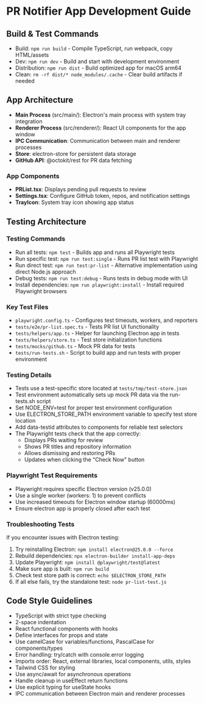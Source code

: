 # PR Notifier App Development Guide

## Build & Test Commands
- Build: `npm run build` - Compile TypeScript, run webpack, copy HTML/assets
- Dev: `npm run dev` - Build and start with development environment
- Distribution: `npm run dist` - Build optimized app for macOS arm64
- Clean: `rm -rf dist/* node_modules/.cache` - Clear build artifacts if needed

## App Architecture
- **Main Process** (src/main/): Electron's main process with system tray integration
- **Renderer Process** (src/renderer/): React UI components for the app window
- **IPC Communication**: Communication between main and renderer processes
- **Store**: electron-store for persistent data storage
- **GitHub API**: @octokit/rest for PR data fetching

### App Components
- **PRList.tsx**: Displays pending pull requests to review
- **Settings.tsx**: Configure GitHub token, repos, and notification settings
- **TrayIcon**: System tray icon showing app status

## Testing Architecture

### Testing Commands
- Run all tests: `npm test` - Builds app and runs all Playwright tests
- Run specific test: `npm run test:single` - Runs PR list test with Playwright
- Run direct test: `npm run test:pr-list` - Alternative implementation using direct Node.js approach
- Debug tests: `npm run test:debug` - Runs tests in debug mode with UI
- Install dependencies: `npm run playwright:install` - Install required Playwright browsers

### Key Test Files
- `playwright.config.ts` - Configures test timeouts, workers, and reporters
- `tests/e2e/pr-list.spec.ts` - Tests PR list UI functionality
- `tests/helpers/app.ts` - Helper for launching Electron app in tests
- `tests/helpers/store.ts` - Test store initialization functions
- `tests/mocks/github.ts` - Mock PR data for tests
- `tests/run-tests.sh` - Script to build app and run tests with proper environment

### Testing Details
- Tests use a test-specific store located at `tests/tmp/test-store.json`
- Test environment automatically sets up mock PR data via the run-tests.sh script
- Set NODE_ENV=test for proper test environment configuration
- Use ELECTRON_STORE_PATH environment variable to specify test store location
- Add data-testid attributes to components for reliable test selectors
- The Playwright tests check that the app correctly:
  - Displays PRs waiting for review
  - Shows PR titles and repository information
  - Allows dismissing and restoring PRs
  - Updates when clicking the "Check Now" button

### Playwright Test Requirements
- Playwright requires specific Electron version (v25.0.0)
- Use a single worker (workers: 1) to prevent conflicts
- Use increased timeouts for Electron window startup (60000ms)
- Ensure electron app is properly closed after each test

### Troubleshooting Tests
If you encounter issues with Electron testing:
1. Try reinstalling Electron: `npm install electron@25.0.0 --force`
2. Rebuild dependencies: `npx electron-builder install-app-deps`
3. Update Playwright: `npm install @playwright/test@latest`
4. Make sure app is built: `npm run build`
5. Check test store path is correct: `echo $ELECTRON_STORE_PATH`
6. If all else fails, try the standalone test: `node pr-list-test.js`

## Code Style Guidelines
- TypeScript with strict type checking
- 2-space indentation
- React functional components with hooks
- Define interfaces for props and state
- Use camelCase for variables/functions, PascalCase for components/types
- Error handling: try/catch with console.error logging
- Imports order: React, external libraries, local components, utils, styles
- Tailwind CSS for styling
- Use async/await for asynchronous operations
- Handle cleanup in useEffect return functions
- Use explicit typing for useState hooks
- IPC communication between Electron main and renderer processes
